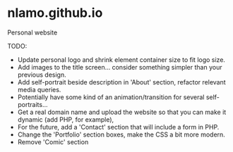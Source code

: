 # nlamo.github.io
Personal website

TODO:

- Update personal logo and shrink element container size to fit logo size.
- Add images to the title screen... consider something simpler than your previous design.
- Add self-portrait beside description in 'About' section, refactor relevant media queries.
- Potentially have some kind of an animation/transition for several self-portraits...
- Get a real domain name and upload the website so that you can make it dynamic (add PHP, for example),
- For the future, add a 'Contact' section that will include a form in PHP.
- Change the 'Portfolio' section boxes, make the CSS a bit more modern.
- Remove 'Comic' section
